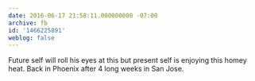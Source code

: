 ```yaml
---
date: 2016-06-17 21:58:11.000000000 -07:00
archive: fb
id: '1466225891'
weblog: false
---
```


Future self will roll his eyes at this but present self is enjoying this homey heat. Back in Phoenix after 4 long weeks in San Jose.
